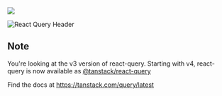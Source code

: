 <img src="https://static.scarf.sh/a.png?x-pxid=be2d8a11-9712-4c1d-9963-580b2d4fb133" />

![React Query Header](https://github.com/tannerlinsley/react-query/raw/main/media/repo-dark.png)

## Note

You're looking at the v3 version of react-query. Starting with v4, react-query is now available as [@tanstack/react-query](https://www.npmjs.com/package/@tanstack/react-query)

Find the docs at https://tanstack.com/query/latest

<!-- Use the force, Luke -->
